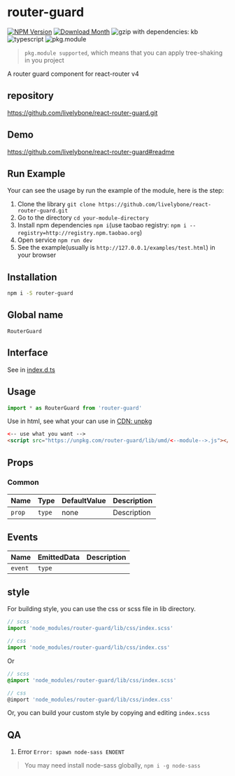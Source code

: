 # router-guard
[![NPM Version](http://img.shields.io/npm/v/router-guard.svg?style=flat-square)](https://www.npmjs.com/package/router-guard)
[![Download Month](http://img.shields.io/npm/dm/router-guard.svg?style=flat-square)](https://www.npmjs.com/package/router-guard)
![gzip with dependencies: kb](https://img.shields.io/badge/gzip--with--dependencies-kb-brightgreen.svg "gzip with dependencies: kb")
![typescript](https://img.shields.io/badge/typescript-supported-blue.svg "typescript")
![pkg.module](https://img.shields.io/badge/pkg.module-supported-blue.svg "pkg.module")

> `pkg.module supported`, which means that you can apply tree-shaking in you project

A router guard component for react-router v4

## repository
https://github.com/livelybone/react-router-guard.git

## Demo
https://github.com/livelybone/react-router-guard#readme

## Run Example
Your can see the usage by run the example of the module, here is the step:

1. Clone the library `git clone https://github.com/livelybone/react-router-guard.git`
2. Go to the directory `cd your-module-directory`
3. Install npm dependencies `npm i`(use taobao registry: `npm i --registry=http://registry.npm.taobao.org`)
4. Open service `npm run dev`
5. See the example(usually is `http://127.0.0.1/examples/test.html`) in your browser

## Installation
```bash
npm i -S router-guard
```

## Global name
`RouterGuard`

## Interface
See in [index.d.ts](./index.d.ts)

## Usage
```js
import * as RouterGuard from 'router-guard'
```

Use in html, see what your can use in [CDN: unpkg](https://unpkg.com/router-guard/lib/umd/)
```html
<-- use what you want -->
<script src="https://unpkg.com/router-guard/lib/umd/<--module-->.js"></script>
```

## Props

### Common
| Name                      | Type                                      | DefaultValue                                  | Description  |
| ------------------------- | ----------------------------------------- | --------------------------------------------- | ------------ |
| `prop`                    | `type`                                    | none                                          | Description |


## Events
| Name              | EmittedData           | Description                                       |
| ----------------- | --------------------- | ------------------------------------------------- |
| `event`           | `type`                |  |

## style
For building style, you can use the css or scss file in lib directory.
```js
// scss
import 'node_modules/router-guard/lib/css/index.scss'

// css
import 'node_modules/router-guard/lib/css/index.css'
```
Or
```scss
// scss
@import 'node_modules/router-guard/lib/css/index.scss'

// css
@import 'node_modules/router-guard/lib/css/index.css'
```

Or, you can build your custom style by copying and editing `index.scss`

## QA

1. Error `Error: spawn node-sass ENOENT`

> You may need install node-sass globally, `npm i -g node-sass`

